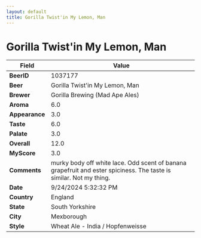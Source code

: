 ```yaml
---
layout: default
title: Gorilla Twist'in My Lemon, Man
---
```


# Gorilla Twist'in My Lemon, Man

| Field         | Value     |
|---------------|-----------|
| **BeerID** | 1037177 |
| **Beer** | Gorilla Twist'in My Lemon, Man |
| **Brewer** | Gorilla Brewing (Mad Ape Ales) |
| **Aroma** | 6.0 |
| **Appearance** | 3.0 |
| **Taste** | 6.0 |
| **Palate** | 3.0 |
| **Overall** | 12.0 |
| **MyScore** | 3.0 |
| **Comments** | murky body off white lace. Odd scent of banana grapefruit and ester spiciness. The taste is similar. Not my thing. |
| **Date** | 9/24/2024 5:32:32 PM |
| **Country** | England |
| **State** | South Yorkshire |
| **City** | Mexborough |
| **Style** | Wheat Ale - India / Hopfenweisse |
